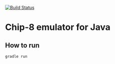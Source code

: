 [![Build Status](https://travis-ci.org/ismaro3/Java-chip8-emulator.svg?branch=master)](https://travis-ci.org/ismaro3/Java-chip8-emulator)
# Chip-8 emulator for Java

## How to run

`gradle run`

